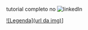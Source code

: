 tutorial completo no ![linkedIn]()

[![Legenda](url da img)](https://www.linkedin.com/pulse/traduzindo-dados-pandasdataframe-com-google-translate-romerito-morais)]
